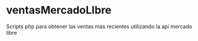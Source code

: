 # ventasMercadoLIbre
Scripts php para obtener las ventas mas recientes utilizando la api mercado libre 
